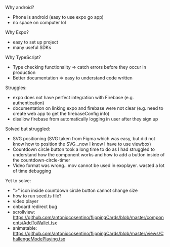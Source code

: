 Why android?

- Phone is android (easy to use expo go app)
- no space on computer lol

Why Expo?

- easy to set up project
- many useful SDKs

Why TypeScript?

- Type checking functionality => catch errors before they occur in production
- Better documentation => easy to understand code written

Struggles:

- expo does not have perfect integration with Firebase (e.g. authentication)
- documentation on linking expo and firebase were not clear (e.g. need to create web app to get the firebaseConfig info)
- disallow firebase from automatically logging in user after they sign up

Solved but struggled:
- SVG positioning (SVG taken from Figma which was easy, but did not know how to position the SVG...now I know I have to use viewbox)
- Countdown circle button took a long time to do as I had struggled to understand how the component works and how to add a button inside of the countdown-circle-timer
- Video format was wrong.. mov cannot be used in exoplayer. wasted a lot of time debugging

Yet to solve:
- ">" icon inside countdown circle button cannot change size
- how to run seed.ts file?
- video player
- onboard redirect bug
- scrollview: https://github.com/antoniocosentino/flippingCards/blob/master/components/AddToWallet.tsx
- animatable: https://github.com/antoniocosentino/flippingCards/blob/master/views/ChallengeModePlaying.tsx